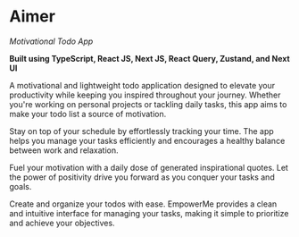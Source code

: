 # Aimer

_Motivational Todo App_

**Built using TypeScript, React JS, Next JS, React Query, Zustand, and Next UI**

A motivational and lightweight todo application designed to elevate your productivity while keeping you inspired throughout your journey. Whether you're working on personal projects or tackling daily tasks, this app aims to make your todo list a source of motivation.

Stay on top of your schedule by effortlessly tracking your time. The app helps you manage your tasks efficiently and encourages a healthy balance between work and relaxation.

Fuel your motivation with a daily dose of generated inspirational quotes. Let the power of positivity drive you forward as you conquer your tasks and goals.

Create and organize your todos with ease. EmpowerMe provides a clean and intuitive interface for managing your tasks, making it simple to prioritize and achieve your objectives.
